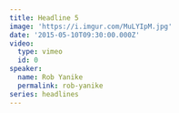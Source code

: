 ```yaml
---
title: Headline 5
image: 'https://i.imgur.com/MuLYIpM.jpg'
date: '2015-05-10T09:30:00.000Z'
video:
  type: vimeo
  id: 0
speaker:
  name: Rob Yanike
  permalink: rob-yanike
series: headlines
---
```



